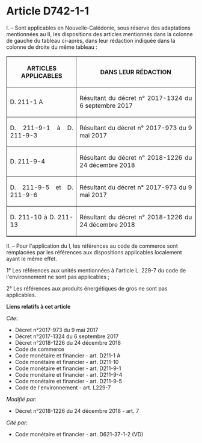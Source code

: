 # Article D742-1-1

I. – Sont applicables en Nouvelle-Calédonie, sous réserve des adaptations mentionnées au II, les dispositions des articles
mentionnés dans la colonne de gauche du tableau ci-après, dans leur rédaction indiquée dans la colonne de droite du même
tableau : 

<table border="1">
  <tbody>
    <tr>
      <th>

ARTICLES APPLICABLES </th>
      <th>

DANS LEUR RÉDACTION </th>
    </tr>
    <tr>
      <td align="justify">

D. 211-1 A </td>
      <td align="justify">

Résultant du décret n° 2017-1324 du 6 septembre 2017 </td>
    </tr>
    <tr>
      <td align="justify">

D. 211-9-1 à D. 211-9-3 

</td>
      <td align="justify">

Résultant du  décret n° 2017-973 du 9 mai 2017  </td>
    </tr>
    <tr>
      <td align="justify">

D. 211-9-4 

</td>
      <td align="justify">

Résultant du  décret n° 2018-1226 du 24 décembre 2018  

</td>
    </tr>
    <tr>
      <td align="justify">

D. 211-9-5 et D. 211-9-6 

</td>
      <td align="justify">

Résultant du  décret n° 2017-973 du 9 mai 2017  

</td>
    </tr>
    <tr>
      <td align="justify">

D. 211-10 à D. 211-13 

</td>
      <td align="justify">

Résultant du décret n° 2018-1226 du 24 décembre 2018 

</td>
    </tr>
  </tbody>
</table>

II. – Pour l'application du I, les références au code de commerce sont remplacées par les références aux dispositions
applicables localement ayant le même effet. 

1° Les références aux unités mentionnées à l'article L. 229-7 du code de l'environnement ne sont pas applicables ; 

2° Les références aux produits énergétiques de gros ne sont pas applicables.

**Liens relatifs à cet article**

_Cite_:

  - Décret n°2017-973 du 9 mai 2017
  - Décret n°2017-1324 du 6 septembre 2017
  - Décret n°2018-1226 du 24 décembre 2018
  - Code de commerce
  - Code monétaire et financier - art. D211-1 A
  - Code monétaire et financier - art. D211-10
  - Code monétaire et financier - art. D211-9-1
  - Code monétaire et financier - art. D211-9-4
  - Code monétaire et financier - art. D211-9-5
  - Code de l'environnement - art. L229-7

_Modifié par_:

  - Décret n°2018-1226 du 24 décembre 2018 - art. 7

_Cité par_:

  - Code monétaire et financier - art. D621-37-1-2 (VD)
